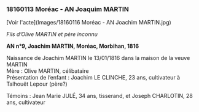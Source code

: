 ### 18160113 Moréac - AN Joaquim MARTIN

[Voir l'acte](Images/18160116 Moréac - AN Joachim MARTIN.jpg)

*Fils d’Olive MARTIN et père inconnu*

**AN n°9, Joachim MARTIN, Moréac, Morbihan, 1816**

Naissance de Joachim MARTIN le 13/01/1816 dans la maison de la veuve MARTIN  
Mère : Olive MARTIN, célibataire  
Présentation de l’enfant : Joachim LE CLINCHE, 23 ans, cultivateur à Talhouët Lepour (père?)

Témoins : Jean Marie JULÉ, 34 ans, tisserand, et Joseph CHARLOTIN, 28 ans, cultivateur

